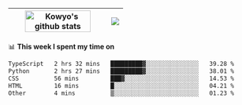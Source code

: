 | <a href="https://github.com/anuraghazra/github-readme-stats"><img width="85%" src="https://github-readme-stats.vercel.app/api?username=kowyo&show_icons=true&hide_border=true&theme=transparent" alt="Kowyo's github stats" /></a> | <a href="https://github.com/anuraghazra/github-readme-stats"><img align="center" src="https://github-readme-stats.vercel.app/api/top-langs/?username=kowyo&exclude_repo=Engineering-Competition-Robot,mobile-robot&hide=c,assembly,shaderlab,hlsl,mathematica,cmake&layout=compact&hide_border=true&theme=transparent" /></a> |
| ------------- | ------------- |

📊 **This week I spent my time on**
<!--START_SECTION:waka-->

```txt
TypeScript   2 hrs 32 mins   █████████▓░░░░░░░░░░░░░░░   39.28 %
Python       2 hrs 27 mins   █████████▓░░░░░░░░░░░░░░░   38.01 %
CSS          56 mins         ███▓░░░░░░░░░░░░░░░░░░░░░   14.53 %
HTML         16 mins         █░░░░░░░░░░░░░░░░░░░░░░░░   04.21 %
Other        4 mins          ▒░░░░░░░░░░░░░░░░░░░░░░░░   01.23 %
```

<!--END_SECTION:waka-->
